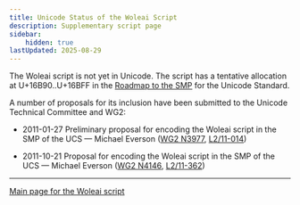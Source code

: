 ```yaml
---
title: Unicode Status of the Woleai Script
description: Supplementary script page
sidebar:
    hidden: true
lastUpdated: 2025-08-29
---
```


The Woleai script is not yet in Unicode. The script has a tentative allocation at U+16B90..U+16BFF in the [Roadmap to the SMP](http://www.unicode.org/roadmaps/smp/) for the Unicode Standard.

[comment]: # (end of intro)

[comment]: # (start of blocks)

[comment]: # (end of blocks)

[comment]: # (start of chars)

[comment]: # (end of chars)

[comment]: # (start of rest)

A number of proposals for its inclusion have been submitted to the Unicode Technical Committee and WG2:

- 2011-01-27 Preliminary proposal for encoding the Woleai script in the SMP of the UCS — Michael Everson ([WG2 N3977](https://www.unicode.org/wg2/docs/n3977.pdf), [L2/11-014](http://www.unicode.org/cgi-bin/GetMatchingDocs.pl?L2/11-014))

- 2011-10-21 Proposal for encoding the Woleai script in the SMP of the UCS — Michael Everson ([WG2 N4146](https://www.unicode.org/wg2/docs/n4146.pdf), [L2/11-362](http://www.unicode.org/cgi-bin/GetMatchingDocs.pl?L2/11-362))



<hr/>

[Main page for the Woleai script](/scrlang/scripts/wole)

